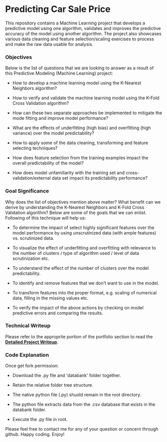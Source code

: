 # Predicting Car Sale Price

This repository contains a Machine Learning project that develops a predictive model using one algorithm, validates and improves the predictive accuracy of the model using another algorithm. The project also showcases various data cleaning and feature selection/scaling exercises to process and make the raw data usable for analysis. 

### Objectives

Below is the list of questions that we are looking to answer as a result of this Predictive Modeling (Machine Learning) project:

* How to develop a machine learning model using the K-Nearest Neighbors algorithm?

* How to verify and validate the machine learning model using the K-Fold Cross Validation algorithm?

* How can these two separate approaches be implemented to mitigate the mode fitting and improve model performance?

* What are the effects of underfitting (high bias) and overfitting (high variance) over the model predictability?

* How to apply some of the data cleaning, transforming and feature selecting techniques?

* How does feature selection from the training examples impact the overall predictability of the model? 

* How does model unfamiliarity with the training set and cross-validation/external data set impact its predictability performance?


### Goal Significance

Why does the list of objectives mention above matter? What benefit can we derive by understanding the K-Nearest Neighbors and K-Fold Cross Validation algorithm? Below are some of the goals that we can enlist. Following of this technique will help us: 

* To determine the impact of select highly significant features over the model performance by using unscrutinized data (with ample features) vs. scrutinized data.

* To visualize the effect of underfitting and overfitting with relevance to the number of clusters / type of algorithm used / level of data scrutinization etc.

* To understand the effect of the number of clusters over the model predictability. 

* To identify and remove features that we don’t want to use in the model. 

* To transform features into the proper format, e.g. scaling of numerical data, filling in the missing values etc.

* To verify the impact of the above actions by checking on model predictive errors and comparing the results. 
 
### Technical Writeup

Please refer to the approprite portion of the portfolio section to read the [**Detailed Project Writeup**](https://portfolio.mshah.info/car-price/). 

### Code Explanation

Once get fork permission:

* Download the .py file and 'databank' folder together.  

* Retain the relative folder tree structure. 

* The native python file (.py) shuold remain in the root directory.

* The python file extracts data from the .csv database that exists in the databank folder. 

* Execute the .py file in root. 

Please feel free to contact me for any of your question or concern through github. Happy coding. Enjoy! 
